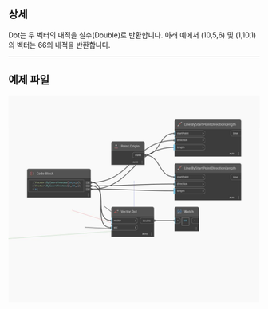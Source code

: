 ## 상세
Dot는 두 벡터의 내적을 실수(Double)로 반환합니다. 아래 예에서 (10,5,6) 및 (1,10,1)의 벡터는 66의 내적을 반환합니다.
___
## 예제 파일

![Dot](./Autodesk.DesignScript.Geometry.Vector.Dot_img.jpg)

